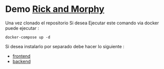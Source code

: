 # Demo [Rick and Morphy](https://rickandmortyapi.com/)

Una vez clonado el repositorio Si desea Ejecutar este comando via docker puede ejecutar :

````
docker-compose up -d
````
Si desea instalarlo por separado debe hacer lo siguiente :
- [frontend](https://github.com/Jnxulia/llily_morty/blob/master/frontend/README.md)
- [backend](https://github.com/Jnxulia/llily_morty/blob/master/backend/README.md)
